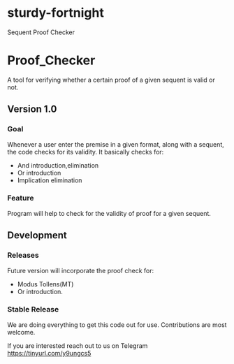 # sturdy-fortnight
Sequent Proof Checker

# Proof_Checker

A tool for verifying whether a certain proof of a given sequent is valid or not. 

## Version 1.0 
### Goal

Whenever a user enter the premise in a given format, along with a sequent, the code checks for its validity.
It basically checks for:

*  And introduction,elimination
*  Or introduction
*  Implication elimination

### Feature
Program will help to check for the validity of proof for a given sequent.

## Development
### Releases

Future version will incorporate the proof check for:
*  Modus Tollens(MT)
*  Or introduction.


### Stable Release

We are doing everything to get this code out for use. Contributions are most welcome.

If you are interested reach out to us on Telegram https://tinyurl.com/y9ungcs5

